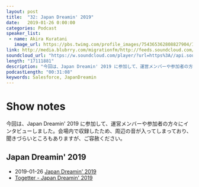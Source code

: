 ```yaml
---
layout: post
title:  "32: Japan Dreamin' 2019"
date:   2019-01-26 0:00:00
categories: Podcast
speaker_list:
 - name: Akira Kuratani
   image_url: https://pbs.twimg.com/profile_images/754365362808827904/Ig84TgbE_400x400.jpg
link: http://media.blubrry.com/migrationfm/http://feeds.soundcloud.com/stream/569457522-migrationfm-32-japan-dreamin-2019.mp3
soundcloud_url: "https://w.soundcloud.com/player/?url=https%3A//api.soundcloud.com/tracks/569457522%3Fsecret_token%3Ds-wVvgN&color=%23ff5500&auto_play=false&hide_related=false&show_comments=true&show_user=true&show_reposts=false&show_teaser=true"
length: "17111881"
description: "今回は、Japan Dreamin' 2019 に参加して、運営メンバーや参加者の方々にインタビューしました。"
podcastLength: "00:31:08"
keywords: Salesforce, JapanDreamin
---
```


# Show notes

今回は、Japan Dreamin' 2019 に参加して、運営メンバーや参加者の方々にインタビューしました。会場内で収録したため、周辺の音が入ってしまっており、聞きづらいところもありますが、ご容赦ください。

## Japan Dreamin' 2019

- 2019-01-26 [Japan Dreamin' 2019](https://connpass.com/event/109851/)
- [Togetter - Japan Dreamin' 2019](https://togetter.com/li/1312869)
